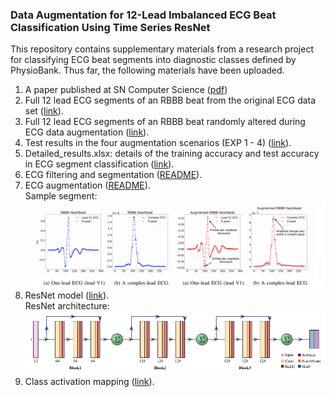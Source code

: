 
### Data Augmentation for 12-Lead Imbalanced ECG Beat Classification Using Time Series ResNet

This repository contains supplementary materials from a research project for classifying ECG beat segments into diagnostic classes defined by PhysioBank.
Thus far, the following materials have been uploaded.
1. A paper published at SN Computer Science ([pdf](Published_SNCS_Nov2021.pdf))
2. Full 12 lead ECG segments of an RBBB beat from the original ECG data set ([link](supplemental_plots/Figure2)).
3. Full 12 lead ECG segments of an RBBB beat randomly altered during ECG data augmentation ([link](supplemental_plots/Figure3)).
4. Test results in the four augmentation scenarios (EXP 1 - 4) ([link](test_results.md)).
5. Detailed_results.xlsx: details of the training accuracy and test accuracy in ECG segment classification ([link](result_details.xlsx)).
6. ECG filtering and segmentation ([README](preproc)).
7. ECG augmentation ([README](augmentation/README.md)).<br/>
   Sample segment:<br/>
  ![AugTest](imgs/rbbb.png)
7. ResNet model ([link](resnet)).<br/>
   ResNet architecture:<br/>
  ![ResNetArch](imgs/resnet.png)
8. Class activation mapping ([link](class_activation_map)).
